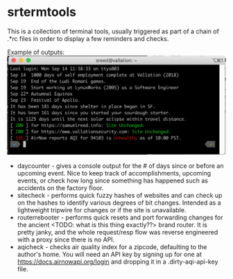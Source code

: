# srtermtools

This is a collection of terminal tools, usually triggered as part of a chain of .*rc files in order to display a few reminders and checks. 

Example of outputs:
![Example Terminal Screenshot](images/example.png)

* daycounter - gives a console output for the # of days since or before an upcoming event. Nice to keep track of accomplishments, upcoming events, or check how long since something has happened such as accidents on the factory floor.
* sitecheck - performs quick fuzzy hashes of websites and can check up on the hashes to identify various degrees of bit changes. Intended as a lightweight tripwire for changes or if the site is unavailable.
* routerrebooter - performs quick resets and port forwarding changes for the ancient <TODO: what is this thing exactly??> brand router. It is pretty janky, and the whole request/resp flow was reverse engineered with a proxy since there is no API. 
* aqicheck - checks air quality index for a zipcode, defaulting to the author's home. You will need an API key by signing up for one at https://docs.airnowapi.org/login and dropping it in a .dirty-aqi-api-key file.